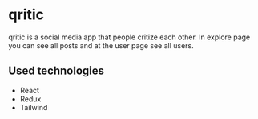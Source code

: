 # qritic

qritic is a social media app that people critize each other. In explore page you can see all posts and at the user page see all users. 

## Used technologies

- React
- Redux
- Tailwind
